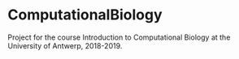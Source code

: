 # ComputationalBiology
Project for the course Introduction to Computational Biology at the University of Antwerp, 2018-2019.
